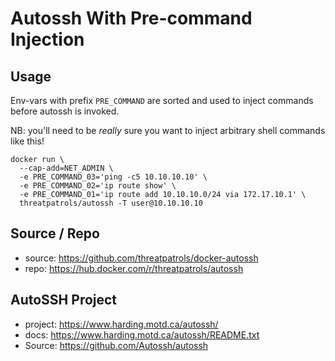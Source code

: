 # Autossh With Pre-command Injection

## Usage

Env-vars with prefix `PRE_COMMAND` are sorted and used to inject commands before autossh is invoked.

NB: you'll need to be _really_ sure you want to inject arbitrary shell commands like this!


```shell
docker run \
  --cap-add=NET_ADMIN \
  -e PRE_COMMAND_03='ping -c5 10.10.10.10' \
  -e PRE_COMMAND_02='ip route show' \
  -e PRE_COMMAND_01='ip route add 10.10.10.0/24 via 172.17.10.1' \
  threatpatrols/autossh -T user@10.10.10.10
```

## Source / Repo
* source: https://github.com/threatpatrols/docker-autossh
* repo: https://hub.docker.com/r/threatpatrols/autossh

## AutoSSH Project
* project: https://www.harding.motd.ca/autossh/
* docs: https://www.harding.motd.ca/autossh/README.txt
* Source: https://github.com/Autossh/autossh
